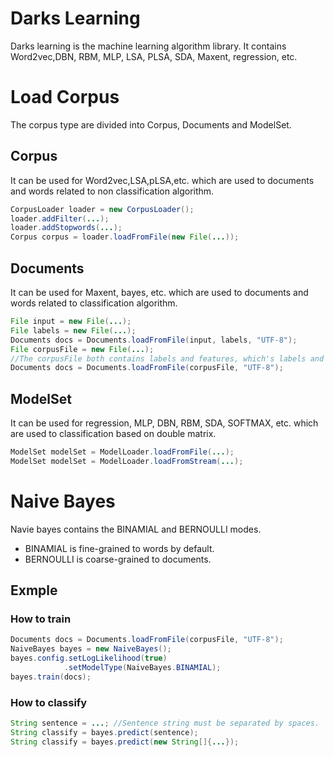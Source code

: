 Darks Learning
==============

Darks learning is the machine learning algorithm library.
It contains Word2vec,DBN, RBM, MLP, LSA, PLSA, SDA, Maxent, regression, etc.

# Load Corpus
The corpus type are divided into Corpus, Documents and ModelSet.

## Corpus
It can be used for Word2vec,LSA,pLSA,etc. which are used to documents and words related to 
non classification algorithm. 
```Java
CorpusLoader loader = new CorpusLoader();
loader.addFilter(...);
loader.addStopwords(...);
Corpus corpus = loader.loadFromFile(new File(...));
```

## Documents
It can be used for Maxent, bayes, etc. which are used to documents and words related to 
classification algorithm.
```Java
File input = new File(...);
File labels = new File(...);
Documents docs = Documents.loadFromFile(input, labels, "UTF-8");
File corpusFile = new File(...); 
//The corpusFile both contains labels and features, which's labels and features of each line must be separated by Tab(\t).
Documents docs = Documents.loadFromFile(corpusFile, "UTF-8");
```

## ModelSet
It can be used for regression, MLP, DBN, RBM, SDA, SOFTMAX, etc. which are used to classification based on double matrix.
```Java
ModelSet modelSet = ModelLoader.loadFromFile(...);
ModelSet modelSet = ModelLoader.loadFromStream(...);
```

# Naive Bayes

Navie bayes contains the BINAMIAL and BERNOULLI modes. 
* BINAMIAL is fine-grained to words by default.
* BERNOULLI is coarse-grained to documents.

## Exmple
### How to train
```Java
Documents docs = Documents.loadFromFile(corpusFile, "UTF-8");
NaiveBayes bayes = new NaiveBayes();
bayes.config.setLogLikelihood(true)
			.setModelType(NaiveBayes.BINAMIAL);
bayes.train(docs);
```

### How to classify
```Java
String sentence = ...; //Sentence string must be separated by spaces.
String classify = bayes.predict(sentence);
String classify = bayes.predict(new String[]{...});
```


